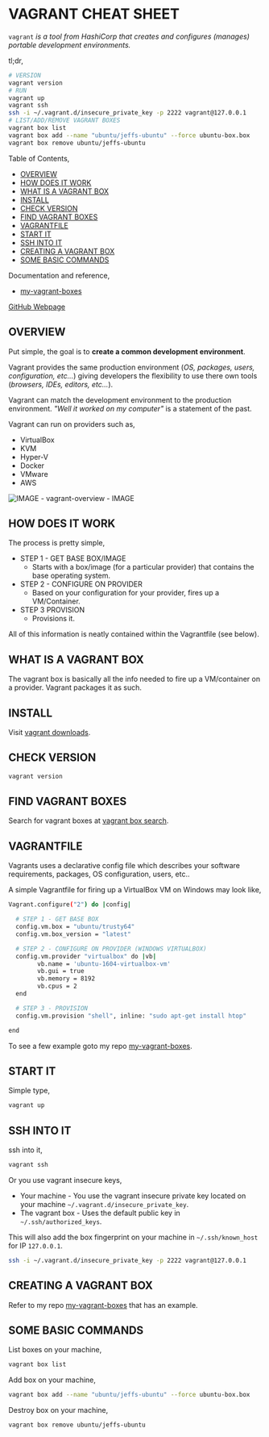 # VAGRANT CHEAT SHEET

`vagrant` _is a tool from HashiCorp that creates and configures (manages)
portable development environments._

tl;dr,

```bash
# VERSION
vagrant version
# RUN
vagrant up
vagrant ssh
ssh -i ~/.vagrant.d/insecure_private_key -p 2222 vagrant@127.0.0.1
# LIST/ADD/REMOVE VAGRANT BOXES
vagrant box list
vagrant box add --name "ubuntu/jeffs-ubuntu" --force ubuntu-box.box
vagrant box remove ubuntu/jeffs-ubuntu
```

Table of Contents,

* [OVERVIEW](https://github.com/JeffDeCola/my-cheat-sheets/tree/master/software/development/development-environments/vagrant-cheat-sheet#overview)
* [HOW DOES IT WORK](https://github.com/JeffDeCola/my-cheat-sheets/tree/master/software/development/development-environments/vagrant-cheat-sheet#how-does-it-work)
* [WHAT IS A VAGRANT BOX](https://github.com/JeffDeCola/my-cheat-sheets/tree/master/software/development/development-environments/vagrant-cheat-sheet#what-is-a-vagrant-box)
* [INSTALL](https://github.com/JeffDeCola/my-cheat-sheets/tree/master/software/development/development-environments/vagrant-cheat-sheet#install)
* [CHECK VERSION](https://github.com/JeffDeCola/my-cheat-sheets/tree/master/software/development/development-environments/vagrant-cheat-sheet#check-version)
* [FIND VAGRANT BOXES](https://github.com/JeffDeCola/my-cheat-sheets/tree/master/software/development/development-environments/vagrant-cheat-sheet#find-vagrant-boxes)
* [VAGRANTFILE](https://github.com/JeffDeCola/my-cheat-sheets/tree/master/software/development/development-environments/vagrant-cheat-sheet#vagrantfile)
* [START IT](https://github.com/JeffDeCola/my-cheat-sheets/tree/master/software/development/development-environments/vagrant-cheat-sheet#start-it)
* [SSH INTO IT](https://github.com/JeffDeCola/my-cheat-sheets/tree/master/software/development/development-environments/vagrant-cheat-sheet#ssh-into-it)
* [CREATING A VAGRANT BOX](https://github.com/JeffDeCola/my-cheat-sheets/tree/master/software/development/development-environments/vagrant-cheat-sheet#creating-a-vagrant-box)
* [SOME BASIC COMMANDS](https://github.com/JeffDeCola/my-cheat-sheets/tree/master/software/development/development-environments/vagrant-cheat-sheet#some-basic-commands)

Documentation and reference,

* [my-vagrant-boxes](https://github.com/JeffDeCola/my-vagrant-boxes)

[GitHub Webpage](https://jeffdecola.github.io/my-cheat-sheets/)

## OVERVIEW

Put simple, the goal is to **create a common development environment**.

Vagrant provides the same production environment (_OS,
packages, users, configuration, etc..._) giving developers the
flexibility to use there own tools (_browsers, IDEs, editors, etc..._).

Vagrant can match the development environment to the
production environment. _"Well it worked on my computer"_
is a statement of the past.

Vagrant can run on providers such as,

* VirtualBox
* KVM
* Hyper-V
* Docker
* VMware
* AWS

![IMAGE - vagrant-overview - IMAGE](../../../../docs/pics/vagrant-overview.jpg)

## HOW DOES IT WORK

The process is pretty simple,

* STEP 1 - GET BASE BOX/IMAGE
  * Starts with a box/image (for a particular provider) that contains the
    base operating system.
* STEP 2 - CONFIGURE ON PROVIDER
  * Based on your configuration for your provider, fires up a VM/Container.
* STEP 3 PROVISION
  * Provisions it.

All of this information is neatly contained within the Vagrantfile (see below).

## WHAT IS A VAGRANT BOX

The vagrant box is basically all the info needed to
fire up a VM/container on a provider.  Vagrant packages it as such.

## INSTALL

Visit [vagrant downloads](https://www.vagrantup.com/downloads.html).

## CHECK VERSION

```bash
vagrant version
```

## FIND VAGRANT BOXES

Search for vagrant boxes at
[vagrant box search](https://app.vagrantup.com/boxes/search).

## VAGRANTFILE

Vagrants uses a declarative config file which describes your
software requirements, packages, OS configuration, users, etc..

A simple Vagrantfile for firing up a VirtualBox VM on Windows may look like,

```bash
Vagrant.configure("2") do |config|

  # STEP 1 - GET BASE BOX
  config.vm.box = "ubuntu/trusty64"
  config.vm.box_version = "latest"

  # STEP 2 - CONFIGURE ON PROVIDER (WINDOWS VIRTUALBOX)
  config.vm.provider "virtualbox" do |vb|
        vb.name = 'ubuntu-1604-virtualbox-vm'
        vb.gui = true
        vb.memory = 8192
        vb.cpus = 2
  end

  # STEP 3 - PROVISION
  config.vm.provision "shell", inline: "sudo apt-get install htop"

end
```

To see a few example goto my repo
[my-vagrant-boxes](https://github.com/JeffDeCola/my-vagrant-boxes).

## START IT

Simple type,

```bash
vagrant up
```

## SSH INTO IT

ssh into it,

```bash
vagrant ssh
```

Or you use vagrant insecure keys,

* Your machine - You use the vagrant insecure private key
  located on your machine  `~/.vagrant.d/insecure_private_key`.
* The vagrant box - Uses the default public key in `~/.ssh/authorized_keys`.

This will also add the box fingerprint on your machine in
`~/.ssh/known_host` for IP `127.0.0.1`.

```bash
ssh -i ~/.vagrant.d/insecure_private_key -p 2222 vagrant@127.0.0.1
```

## CREATING A VAGRANT BOX

Refer to my repo [my-vagrant-boxes](https://github.com/JeffDeCola/my-vagrant-boxes)
that has an example.

## SOME BASIC COMMANDS

List boxes on your machine,

```bash
vagrant box list
```

Add box on your machine,

```bash
vagrant box add --name "ubuntu/jeffs-ubuntu" --force ubuntu-box.box
```

Destroy box on your machine,

```bash
vagrant box remove ubuntu/jeffs-ubuntu
```
